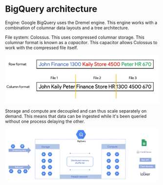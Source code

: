 # BigQuery architecture

Engine: Google BigQuery uses the Dremel engine. This engine works with a combination of columnar data layouts and a tree architecture.

File system: Colossus. This uses compressed columnar storage. This columnar format is known as a *capacitor*. This capacitor allows Colossus to work with the compressed file itself.

![](columnar-format.png)

Storage and compute are decoupled and can thus scale separately on demand. This means that data can be ingested while it's been queried without one process delaying the other.

![](architecture.png)
